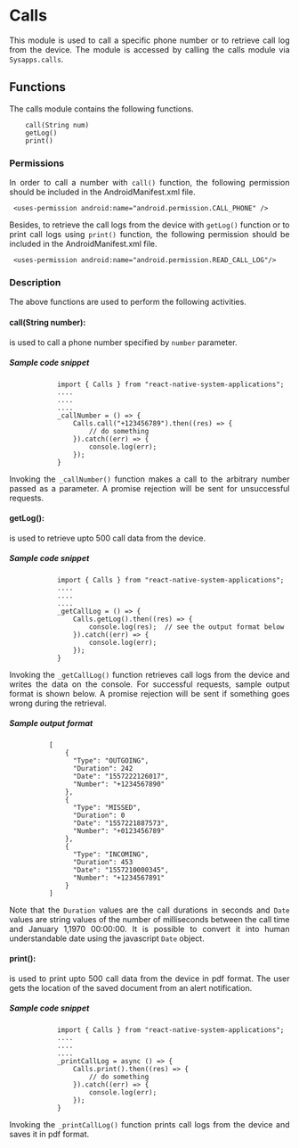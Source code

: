# Calls
<p style = "text-align: justify">This module is used to call a specific phone number or to retrieve call log from the device. The module is accessed by calling the calls module via <code>Sysapps.calls</code>.</p> 

## Functions
<p style = "text-align: justify">The calls module contains the following functions.</p>

``` 
    call(String num)
    getLog()
    print()
```

### Permissions
<p style = "text-align: justify">In order to call a number with <code>call()</code>  function, the following permission should be included in the AndroidManifest.xml file.</p>

```	<uses-permission android:name="android.permission.CALL_PHONE" />```

<p style = "text-align: justify">Besides, to retrieve the call logs from the device with <code>getLog()</code>  function or to print call logs using <code>print()</code> function, the following permission should be included in the AndroidManifest.xml file.</p>

```	<uses-permission android:name="android.permission.READ_CALL_LOG"/>```

### Description

<p style = "text-align: justify">The above functions are used to perform the following activities.</p>

#### call(String number): 

<p style = "text-align: justify">is used to call a phone number specified by <code>number</code> parameter.</p>

##### Sample code snippet

``` 
            import { Calls } from "react-native-system-applications";
            ....
            ....
            ....
            _callNumber = () => {
                Calls.call("+123456789").then((res) => {
                    // do something
                }).catch((err) => {
                    console.log(err);
                });
            } 
```

<p style = "text-align: justify">Invoking the <code>_callNumber()</code> function makes a call to the arbitrary number passed as a parameter. A promise rejection will be sent for unsuccessful requests.</p>

#### getLog(): 

<p style = "text-align: justify">is used to retrieve upto 500 call data from the device.</p>

##### Sample code snippet

``` 
            import { Calls } from "react-native-system-applications";
            ....
            ....
            ....
            _getCallLog = () => {
                Calls.getLog().then((res) => {
                    console.log(res);  // see the output format below
                }).catch((err) => {
                    console.log(err);
                });                
            } 
```

<p style = "text-align: justify">Invoking the <code>_getCallLog()</code> function retrieves call logs from the device and writes the data on the console. For successful requests, sample output format is shown below. A promise rejection will be sent if something goes wrong during the retrieval.</p>

##### Sample output format

``` 
          [
              {
				"Type": "OUTGOING",
				"Duration": 242
				"Date": "1557222126017",
				"Number": "+1234567890"
              },
              {
				"Type": "MISSED",
				"Duration": 0
				"Date": "1557221887573",
				"Number": "+0123456789"
              },
              {
				"Type": "INCOMING",
				"Duration": 453
				"Date": "1557210000345",
				"Number": "+1234567891"
              }
          ] 
```

<p style = "text-align: justify">Note that the <code>Duration</code> values are the call durations in seconds and <code>Date</code> values are string values of the number of milliseconds between the call time and January 1,1970 00:00:00. It is possible to convert it into human understandable date using the javascript <code>Date</code> object.</p>

#### print(): 

<p style = "text-align: justify">is used to print upto 500 call data from the device in pdf format. The user gets the location of the saved document from an alert notification. </p>

##### Sample code snippet

``` 
            import { Calls } from "react-native-system-applications";
            ....
            ....
            ....
            _printCallLog = async () => {
                Calls.print().then((res) => {
                    // do something
                }).catch((err) => {
                    console.log(err);
                });
            } 
```

<p style = "text-align: justify">Invoking the <code>_printCallLog()</code> function prints call logs from the device and saves it in pdf format.</p>

